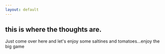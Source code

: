 ```yaml
---
layout: default
---
```


## this is where the thoughts are.
Just come over here and let's enjoy some saltines and tomatoes...enjoy the big game
